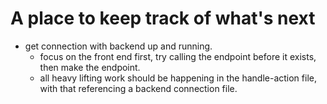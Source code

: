 # A place to keep track of what's next

- get connection with backend up and running.
    - focus on the front end first, try calling the endpoint before it exists, then make the endpoint. 
    - all heavy lifting work should be happening in the handle-action file, with that referencing a backend connection file. 